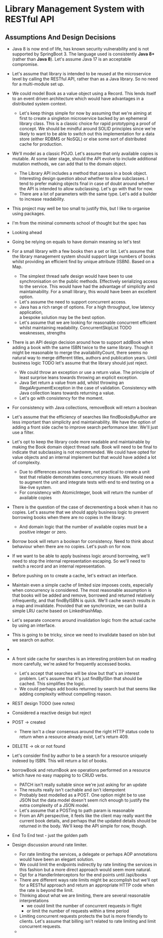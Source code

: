 # Library Management System with RESTful API

## Assumptions And Design Decisions
* Java 8 is now end of life, has known security vulnerability 
and is not supported by SpringBoot 3. The language used is consistently
**Java 8+** (rather than **Java 8**). Let's assume Java 17 is an acceptable compromise.
* Let's assume that library is intended to be reused at the microservice level by
calling the RESTful API, rather than as a Java library. So no need for a multi-module
set up.
* We could model Book as a value object using a Record. This lends itself to an
event driven architecture which would have advantages in a distributed system
context. 
  * Let's keep things simple for now by assuming that we're aiming at first
  to create a singleton microservice backed by an ephemeral library class. 
  This is a classic choice for rapid prototyping a proof of concept. We should be mindful around SOLID principles since we're likely to
  want to be able to switch out this implementation for a data store (either RDBMS or NoSQL) 
  or else some sort of distributed cache for production.
* We'll model as a classic POJO. Let's assume that only available copies is
mutable. At some later stage, should the API evolve to include additional
mutation methods, we can add that to the domain object. 
  * The Library API includes a method that passes in a book object. Interesting 
  design question about whether to allow subclasses. I tend to prefer making objects 
  final in case of doubt around whether the API is intended to allow subclassing.
  Let's go with that for now.
  * There are a lot of parameters with the same type. Let's add a builder to increase
  readability.
* This project may well be too small to justify this, but I like to organise using packages.
* I'm from the minimal comments school of thought but the spec has 
* Looking ahead
* Going be relying on equals to have domain meaning so let's test
* For a small library with a few books then a set or list. Let's assume that the library 
management system should support large numbers of books whilst providing an efficient 
find by unique attribute (ISBN). Based on a Map. 
  * The simplest thread safe design would have been to use synchronisation on the public methods.
  Effectively serializing access to the service. This would have had the advantage of simplicity and maintainability.
  For a small library, this would have been an excellent option.
  * Let's assume the need to support concurrent access.
  * Java has a rich range of options. For a high throughput, low latency application,  
  a bespoke solution may be the best option. 
  * Let's assume that we are looking for reasonable concurrent efficient whilst maintaining
  readability. ConcurrentSkipList TODO weaknesses, strengths
* There is an API design decision around how to support addBook when adding a book with the same 
ISBN twice to the same library. Though it might be reasonable to merge the availabilityCount,
there seems no natural way to merge different titles, authors and publication years. Until
business logic TODO let's assume that the library should just reject. 
  * We could throw an exception or use a return value. The principle of least surprise 
  leans towards throwing an explicit exception.
  * Java Set return a value from add, whilst throwing an IllegalArgumentException in the case
  of validation. Consistency with Java collection leans towards returning a value.
  * Let's go with consistency for the moment.
* For consistency with Java collections, removeBook will return a boolean
* Let's assume that the efficiency of searches like findBooksByAuthor are less important
than simplicity and maintainability. We have the option of adding a front side cache to improve
search performance later. We'll just use a filter.
* Let's opt to keep the library code more readable and maintainable by making the Book domain 
object thread safe. Book will need to be final to indicate that subclassing is not recommended.
We could have opted for value objects and an internal implement but that would have added
a lot of complexity. 
  * Due to differences across hardware, not practical to create a unit test that reliable demonstrates
  concurrency issues. We would need to augment the unit and integrate tests with end to end testing
  on a like-live system. 
  * For consistency with AtomicInteger, book will return the number of available copies
* There is the question of the case of decrementing a book when it has no copies. Let's assume 
that we should apply business logic to prevent borrowing books when there are no copies in the 
library. 
  * And domain logic that the number of available copies must be a positive integer or zero.
* Borrow book will return a boolean for consistency. Need to think about behaviour when there are no copies. 
Let's push on for now.
* If we want to be able to apply business logic around borrowing, we'll need to stop the internal 
representation escaping. So we'll need to switch a record and an internal representation.
* Before pushing on to create a cache, let's extract an interface. 
* Maintain even a simple cache of limited size imposes costs, especially when concurrency is 
considered. The most reasonable assumption is that books will be added and remove, borrowed and returned 
relatively infrequently, and that findByISBN is quick. We'll cache search results in a map and
invalidate. Provided that we synchronize, we can build a simple LRU cache based on LinkedHashMap.
 * Let's separate concerns around invalidation logic from the actual cache by using an interface.
 * This is going to be tricky, since we need to invalidate based on isbn but we search on author.
 * 
* A front side cache for searches is an interesting problem but on reading more carefully, 
we're asked for frequently accessed books. 
  * Let's accept that searches will be slow but that's an interest problem. Let's assume that
  it's just findByISbn that should be cached. This simplifies the logic.
  * We could perhaps add books returned by search but that seems like adding complexity without
  compelling reason.
* REST design TODO (see notes)
 * Considered a reactive design but reject 
 * POST -> created 
   * There isn't a clear consensus around the right HTTP status code to return when a resource already exist,
   Let's return 409. 
 * DELETE -> ok or not found
 * Let's consider find by author to be a search for a resource uniquely indexed by ISBN. This will
return a list of books. 
 * borrowBook and returnBook are operations performed on a resource which have no easy mapping to 
to CRUD verbs. 
   * PATCH isn't really suitable since we're just asking for an update
   * The results really isn't cachable and isn't idempotent
   * Probably best modelled as a POST. One option might be to use JSON but the data model
   doesn't seem rich enough to justify the extra complexity of a JSON model.
   * Let's assume that a POSTing to path param is reasonable
   * From an APi perspective, it feels like the client may really want the current book 
   details, and perhaps that the updated details should be returned in the body.
   We'll keep the API simple for now, though.
   
* End To End test - just the golden path
* Design discussion around rate limiter. 
  * For rate limiting the services, a delegate or perhaps AOP annotations would have been an elegant solution.
  * We could limit the endpoints indirectly by rate limiting the services in this fashion but 
  a more direct approach would seem more natural.
  * Opt for a HandlerInterceptors for the end points until /api/books
  * There are different ways rate limits might be accomplish but we'll opt for a RESTful
  approach and return an appropriate HTTP code when the rate is beyond the limit.
  * Thinking about what we are limiting, there are several reasonable interpretations 
    * we could limit the number of concurrent requests in flight
    * or limit the number of requests within a time period
  * Limiting concurrent requests protects the but is more friendly to clients. Let's assume that 
  billing isn't related to rate limiting and limit concurrent requests.
  * 
  




  
